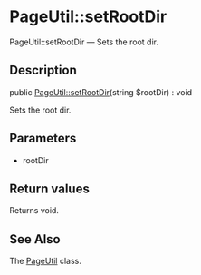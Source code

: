 PageUtil::setRootDir
================

PageUtil::setRootDir — Sets the root dir.

Description
---------------


public [PageUtil::setRootDir](https://github.com/lingtalfi/DocTools/blob/master/doc/api/DocTools/Page/PageUtil/setRootDir.md)(string $rootDir) : void




Sets the root dir.




Parameters
--------------


- rootDir
    


Return values
----------------

Returns void.









See Also
-----------

The [PageUtil](https://github.com/lingtalfi/DocTools/blob/master/doc/api/DocTools/Page/PageUtil.md) class.

